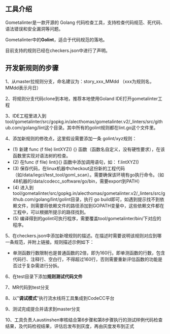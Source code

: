 ## 工具介绍

Gometalinter是一款开源的 Golang 代码检查工具，支持检查代码规范、死代码、语法错误和安全漏洞等问题。

Gometalinter中的**Golint**，适合于代码规范的落地。

目前支持的规则已经在checkers.json中进行了声明。

## 开发新规则的步骤

1、从master拉规则分支，命名建议为：story_xxx_MMdd （xxx为规则名，MMdd表示月日）

2、将规则分支代码clone到本地，推荐本地使用Goland IDE打开gometalinter工程

3、IDE工程里进入到tool/gometalinter/src/gopkg.in/alecthomas/gometalinter.v2/_linters/src/github.com/golang/lint这个目录。其中所有的golint规则都在lint.go这个文件里。

4、添加新规则的修改点，这里假设需要添加一条 golint/xyz规则：

 - (1)  新建 func (f file) lintXYZ() {} 函数（函数名自定义，没有硬性要求），在该函数里实现对语法树的检查。
 - (2)  在func (f file) lint(){} 函数中添加调用语句，如： f.lintXYZ()
 - (3)  保存代码，在linux机器中checkout这份新的工程代码（如/data/iegci/test_tool/goml_scan）。需要确保该环境有go执行命令。（如48机器的/data/codecc_software/go/bin，需要export到PATH）
 - (4)  进入到tool/gometalinter/src/gopkg.in/alecthomas/gometalinter.v2/_linters/src/github.com/golang/lint/golint目录，执行 go build即可，如遇到提示找不到依赖文件，则需要将依赖文件的路径添加到GOPATH变量中，这些依赖文件都在工程中，可以根据所提示的路径找到。
 - (5)  编译得到的golint可执行程序，需要覆盖tool/gometalinter/bin/下对应的程序。

5、在checkers.json中添加新增规则的描述。在描述时需要说明该规则对应到哪一条规范，并附上链接。规则描述示例如下：
- 单测函数行数限制也是普通函数的2倍，即为160行。即单测函数的行数，包含代码行、注释行、空白行，不得超过160行，否则需要重新评估函数的功能是否过于复杂需进行分拆。

6、在test目录下添加**规则测试代码文件**

7、MR代码到test分支

8、以"**调试模式**"执行流水线将工具集成到CodeCC平台

9、测试完成提合并请求到master分支

10、工具负责人austinshen审核结合第6步骤和第8步骤执行的测试样例代码检查结果，及代码检视结果，评估后发布到灰度，再由灰度发布到正式

